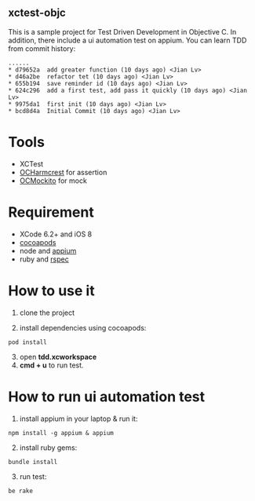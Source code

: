 xctest-objc
---

This is a sample project for Test Driven Development in Objective C. In addition, there include a ui automation test on appium. You can learn TDD from commit history:

```
......
* d79652a  add greater function (10 days ago) <Jian Lv>
* d46a2be  refactor tet (10 days ago) <Jian Lv>
* 655b194  save reminder id (10 days ago) <Jian Lv>
* 624c296  add a first test, add pass it quickly (10 days ago) <Jian Lv>
* 9975da1  first init (10 days ago) <Jian Lv>
* bcd8d4a  Initial Commit (10 days ago) <Jian Lv>
```

Tools
===

* XCTest
* [OCHarmcrest](https://github.com/hamcrest/OCHamcrest) for assertion
* [OCMockito](https://github.com/jonreid/OCMockito) for mock

Requirement
===

* XCode 6.2+ and iOS 8
* [cocoapods](http://cocoapods.org/)
* node and [appium](http://appium.io/)
* ruby and [rspec](http://rspec.info/)

How to use it
===

1. clone the project		

2. install dependencies using cocoapods: 
```
pod install
```
3. open __tdd.xcworkspace__	
4. __cmd + u__ to run test.


How to run ui automation test
===

1. install appium in your laptop & run it: 
```
npm install -g appium & appium
```

2. install ruby gems: 
```
bundle install
```

3. run test: 
```
be rake
```
